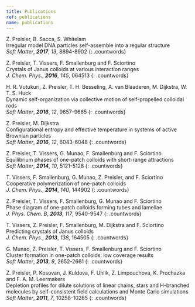 ```yaml
---
title: Publications
ref: publications
name: publications
---
```


Z. Preisler, B. Sacca, S. Whitelam<br>
Irregular model DNA particles self-assemble into a regular structure<br>
*Soft Matter*, **_2017_**, *13*, 8894-8902
{: .countwords}

Z. Preisler, T. Vissers, F. Smallenburg and F. Sciortino<br>
Crystals of Janus colloids at various interaction ranges<br>
*J. Chem. Phys.*, **_2016_**, *145*, 064513
{: .countwords}

H. R. Vutukuri, Z. Preisler, T. H. Besseling, A. van Blaaderen, M. Dijkstra, W. T. S. Huck<br>
Dynamic self-organization via collective motion of self-propelled colloidal rods<br>
*Soft Matter*, **_2016_**, *12*, 9657-9665
{: .countwords}

Z. Preisler, M. Dijkstra<br>
Configurational entropy and effective temperature in systems of active Brownian particles<br>
*Soft Matter*, **_2016_**, *12*, 6043-6048
{: .countwords}

Z. Preisler, T. Vissers, G. Munao, F. Smallenburg and F. Sciortino<br>
Equilibrium phases of one-patch colloids with short-range attractions<br>
*Soft Matter*, **_2014_**, *10*, 5121-5128
{: .countwords}

T. Vissers, F. Smallenburg, G. Munao, Z. Preisler, and F. Sciortino<br>
Cooperative polymerization of one-patch colloids<br>
*J. Chem. Phys.*, **_2014_**, *140*, 144902
{: .countwords}

Z. Preisler, T. Vissers, F. Smallenburg, G. Munao and F. Sciortino<br>
Phase diagram of one-patch colloids forming tubes and lamellae<br>
*J. Phys. Chem. B*, **_2013_**, *117*, 9540-9547
{: .countwords}

T. Vissers, Z. Preisler, F. Smallenburg, M. Dijkstra and F. Sciortino<br>
Predicting crystals of Janus colloids<br>
*J. Chem. Phys.*, **_2013_**, *138*, 164505
{: .countwords}

G. Munao, Z. Preisler, T. Vissers, F. Smallenburg and F. Sciortino<br>
Cluster formation in one-patch colloids: low coverage results<br>
*Soft Matter*, **_2013_**, *9*, 2652-2661
{: .countwords}

Z. Preisler, P. Kosovan, J. Kuldova, F. Uhlik, Z. Limpouchova, K. Prochazka and F. A. M. Leermakers<br>
Depletion profiles for dilute solutions of linear chains, stars and H-branched molecules by self-consistent field calculations and Monte Carlo simulations<br>
*Soft Matter*, **_2011_**, *7*, 10258-10265
{: .countwords}
